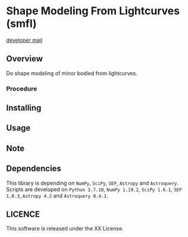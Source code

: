 # Shape Modeling From Lightcurves (smfl)
[developer mail](mailto:beniyama@ioa.s.u-tokyo.ac.jp)

## Overview

Do shape modeling of minor bodied from lightcurves.


### Procedure


## Installing

## Usage

## Note

## Dependencies

This library is depending on `NumPy`, `SciPy`, `SEP`, `Astropy` 
and `Astroquery`.
Scripts are developed on `Python 3.7.10`, `NumPy 1.19.2`, `SciPy 1.6.1`,
`SEP 1.0.3`, `Astropy 4.2` and `Astroquery 0.4.1`.

## LICENCE

This software is released under the XX License.

